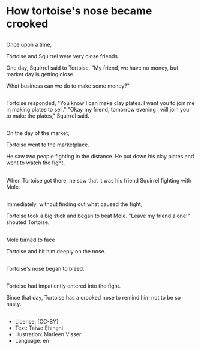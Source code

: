 # How tortoise's nose became crooked

##
Once upon a time,

Tortoise and Squirrel were very close friends.

One day, Squirrel said to Tortoise, "My friend, we have no money, but market day is getting close.

What business can we do to make some money?"

##
Tortoise responded, "You know I can make clay plates. I want you to join me in making plates to sell." "Okay my friend, tomorrow evening I will join you to make the plates," Squirrel said.

##
On the day of the market,

Tortoise went to the marketplace.

He saw two people fighting in the distance. He put down his clay plates and went to watch the fight.

##
When Tortoise got there, he saw that it was his friend Squirrel fighting with Mole.

##
Immediately, without finding out what caused the fight,

Tortoise took a big stick and began to beat Mole. "Leave my friend alone!" shouted Tortoise.

##
Mole turned to face

Tortoise and bit him deeply on the nose.

##
Tortoise's nose began to bleed.

##
Tortoise had impatiently entered into the fight.

Since that day, Tortoise has a crooked nose to remind him not to be so hasty.

##
* License: [CC-BY]
* Text: Taiwo Ẹhinẹni
* Illustration: Marleen Visser
* Language: en
